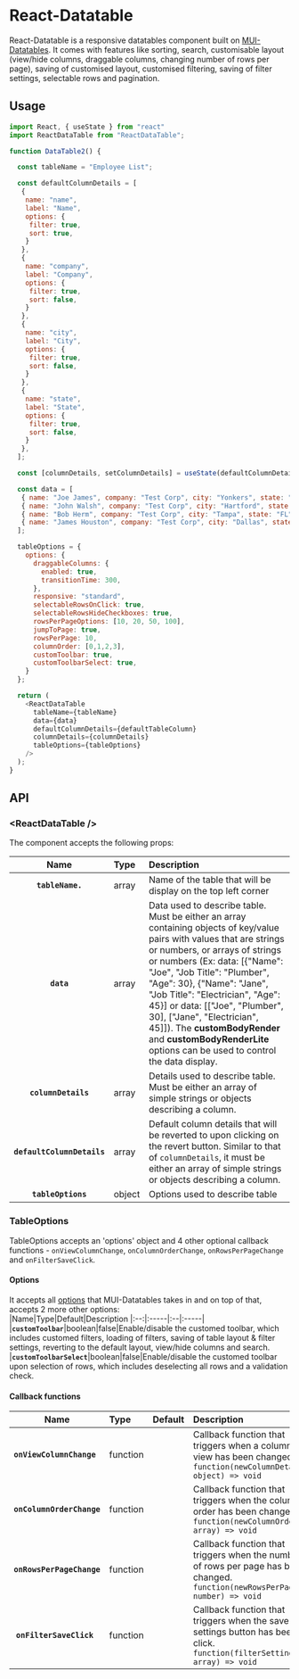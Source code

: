 # React-Datatable

React-Datatable is a responsive datatables component built on [MUI-Datatables](https://github.com/gregnb/mui-datatables).  It comes with features like sorting, search, customisable layout (view/hide columns, draggable columns, changing number of rows per page), saving of customised layout, customised filtering, saving of filter settings, selectable rows and pagination.

## Usage

```js
import React, { useState } from "react"
import ReactDataTable from "ReactDataTable";

function DataTable2() {

  const tableName = "Employee List";

  const defaultColumnDetails = [
   {
    name: "name",
    label: "Name",
    options: {
     filter: true,
     sort: true,
    }
   },
   {
    name: "company",
    label: "Company",
    options: {
     filter: true,
     sort: false,
    }
   },
   {
    name: "city",
    label: "City",
    options: {
     filter: true,
     sort: false,
    }
   },
   {
    name: "state",
    label: "State",
    options: {
     filter: true,
     sort: false,
    }
   },
  ];

  const [columnDetails, setColumnDetails] = useState(defaultColumnDetails);

  const data = [
   { name: "Joe James", company: "Test Corp", city: "Yonkers", state: "NY" },
   { name: "John Walsh", company: "Test Corp", city: "Hartford", state: "CT" },
   { name: "Bob Herm", company: "Test Corp", city: "Tampa", state: "FL" },
   { name: "James Houston", company: "Test Corp", city: "Dallas", state: "TX" },
  ];

  tableOptions = {
    options: {
      draggableColumns: {
        enabled: true,
        transitionTime: 300,
      },
      responsive: "standard",
      selectableRowsOnClick: true,
      selectableRowsHideCheckboxes: true,
      rowsPerPageOptions: [10, 20, 50, 100],
      jumpToPage: true,
      rowsPerPage: 10,
      columnOrder: [0,1,2,3],
      customToolbar: true,
      customToolbarSelect: true,
    }
  };

  return (
    <ReactDataTable 
      tableName={tableName}
      data={data}
      defaultColumnDetails={defaultTableColumn}
      columnDetails={columnDetails}
      tableOptions={tableOptions}
    />
  );
}  


```

## API

### &lt;ReactDataTable />

The component accepts the following props:

|Name|Type|Description
|:--:|:-----|:-----|
|**`tableName.`**|array|Name of the table that will be display on the top left corner
|**`data`**|array|Data used to describe table. Must be either an array containing objects of key/value pairs with values that are strings or numbers, or arrays of strings or numbers (Ex: data: [{"Name": "Joe", "Job Title": "Plumber", "Age": 30}, {"Name": "Jane", "Job Title": "Electrician", "Age": 45}] or data: [["Joe", "Plumber", 30], ["Jane", "Electrician", 45]]). The **customBodyRender** and **customBodyRenderLite** options can be used to control the data display.
|**`columnDetails`**|array|Details used to describe table. Must be either an array of simple strings or objects describing a column.
|**`defaultColumnDetails`**|array|Default column details that will be reverted to upon clicking on the revert button. Similar to that of `columnDetails`, it must be either an array of simple strings or objects describing a column. 
|**`tableOptions`**|object|Options used to describe table

### TableOptions
TableOptions accepts an 'options' object and 4 other optional callback functions - `onViewColumnChange`, `onColumnOrderChange`, `onRowsPerPageChange` and `onFilterSaveClick`.

#### Options
It accepts all [options](https://github.com/gregnb/mui-datatables#options) that MUI-Datatables takes in and on top of that, accepts 2 more other options:  
|Name|Type|Default|Description
|:--:|:-----|:--|:-----|
|**`customToolbar`**|boolean|false|Enable/disable the customed toolbar, which includes customed filters, loading of filters, saving of table layout & filter settings, reverting to the default layout, view/hide columns and search.
|**`customToolbarSelect`**|boolean|false|Enable/disable the customed toolbar upon selection of rows, which includes deselecting all rows and a validation check.

#### Callback functions
|Name|Type|Default|Description
|:--:|:-----|:--|:-----|
|**`onViewColumnChange `**|function||Callback function that triggers when a column view has been changed. `function(newColumnDetails: object) => void`
|**`onColumnOrderChange `**|function||Callback function that triggers when the column order has been changed. `function(newColumnOrder: array) => void`
|**`onRowsPerPageChange `**|function||Callback function that triggers when the number of rows per page has been changed. `function(newRowsPerPage: number) => void`
|**`onFilterSaveClick `**|function||Callback function that triggers when the save filter settings button has been click. `function(filterSettings: array) => void`
